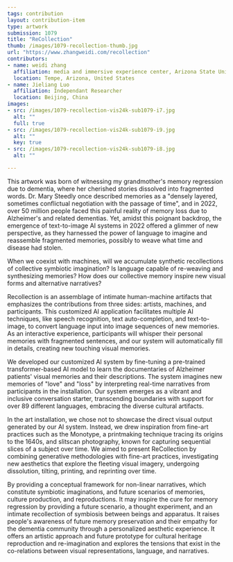 ```yaml
---
tags: contribution
layout: contribution-item
type: artwork
submission: 1079
title: "ReCollection"
thumb: /images/1079-recollection-thumb.jpg
url: "https://www.zhangweidi.com/recollection"
contributors: 
- name: weidi zhang
  affiliation: media and immersive experience center, Arizona State University 
  location: Tempe, Arizona, United States
- name: Jieliang Luo
  affiliation: Independant Researcher
  location: Beijing, China
images:
- src: /images/1079-recollection-vis24k-sub1079-i7.jpg
  alt: ""
  full: true
- src: /images/1079-recollection-vis24k-sub1079-i9.jpg
  alt: ""
  key: true
- src: /images/1079-recollection-vis24k-sub1079-i8.jpg
  alt: ""

---
```


This artwork was born of witnessing my grandmother's memory regression
due to dementia, where her cherished stories dissolved into fragmented
words. Dr. Mary Steedly once described memories as a "densely layered,
sometimes conflictual negotiation with the passage of time", and in
2022, over 50 million people faced this painful reality of memory loss
due to Alzheimer's and related dementias. Yet, amidst this poignant
backdrop, the emergence of text-to-image AI systems in 2022 offered a
glimmer of new perspective, as they harnessed the power of language to
imagine and reassemble fragmented memories, possibly to weave what time
and disease had stolen.

When we coexist with machines, will we accumulate synthetic
recollections of collective symbiotic imagination? Is language capable
of re-weaving and synthesizing memories? How does our collective memory
inspire new visual forms and alternative narratives?

Recollection is an assemblage of intimate human-machine artifacts that
emphasizes the contributions from three sides: artists, machines, and
participants. This customized AI application facilitates multiple AI
techniques, like speech recognition, text auto-completion, and
text-to-image, to convert language input into image sequences of new
memories. As an interactive experience, participants will whisper their
personal memories with fragmented sentences, and our system will
automatically fill in details, creating new touching visual memories.

We developed our customized AI system by fine-tuning a pre-trained
transformer-based AI model to learn the documentaries of Alzheimer
patients' visual memories and their descriptions. The system imagines
new memories of "love" and "loss" by interpreting real-time
narratives from participants in the installation. Our system emerges as
a vibrant and inclusive conversation starter, transcending boundaries
with support for over 89 different languages, embracing the diverse
cultural artifacts.

In the art installation, we chose not to showcase the direct visual
output generated by our AI system. Instead, we drew inspiration from
fine-art practices such as the Monotype, a printmaking technique tracing
its origins to the 1640s, and slitscan photography, known for capturing
sequential slices of a subject over time. We aimed to present
ReCollection by combining generative methodologies with fine-art
practices, investigating new aesthetics that explore the fleeting visual
imagery, undergoing dissolution, tilting, printing, and reprinting over
time.

By providing a conceptual framework for non-linear narratives, which
constitute symbiotic imaginations, and future scenarios of memories,
culture production, and reproductions. It may inspire the cure for
memory regression by providing a future scenario, a thought experiment,
and an intimate recollection of symbiosis between beings and apparatus.
It raises people's awareness of future memory preservation and their
empathy for the dementia community through a personalized aesthetic
experience. It offers an artistic approach and future prototype for
cultural heritage reproduction and re-imagination and explores the
tensions that exist in the co-relations between visual representations,
language, and narratives.
